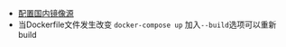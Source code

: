* [配置国内镜像源](https://www.jianshu.com/p/9fce6e583669)
* 当Dockerfile文件发生改变 `docker-compose up` 加入`--build`选项可以重新build